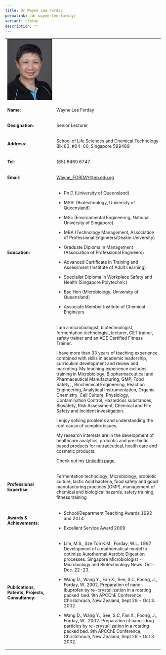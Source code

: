 ```yaml
---
title: Dr Wayne Lee Forday
permalink: /dr-wayne-lee-forday/
variant: tiptap
description: ""
---
```

<table style="minWidth: 50px">
<colgroup>
<col>
<col>
</colgroup>
<tbody>
<tr>
<td rowspan="1" colspan="1">
<div class="isomer-image-wrapper">
<img style="width: 100%" height="auto" width="100%" alt="Wayne Lee Forday" src="/images/LSCT/Wayne_Forday.jpg">
</div>
</td>
<td rowspan="1" colspan="1">
<p></p>
</td>
</tr>
<tr>
<td rowspan="1" colspan="1">
<p><strong>Name</strong>:&nbsp;&nbsp;&nbsp;&nbsp;&nbsp;&nbsp;&nbsp;&nbsp;&nbsp;&nbsp;&nbsp;&nbsp;&nbsp;&nbsp;&nbsp;&nbsp;&nbsp;&nbsp;&nbsp;&nbsp;&nbsp;&nbsp;&nbsp;&nbsp;&nbsp;</p>
</td>
<td rowspan="1" colspan="1">
<p>​Wayne Lee Forday</p>
</td>
</tr>
<tr>
<td rowspan="1" colspan="1">
<p>​<strong>Designation</strong>:</p>
</td>
<td rowspan="1" colspan="1">
<p>​Senior Lecturer</p>
</td>
</tr>
<tr>
<td rowspan="1" colspan="1">
<p><strong>Address</strong>: ​</p>
</td>
<td rowspan="1" colspan="1">
<p>School of Life Sciences and Chemical Technology
<br>Blk 83, #04-00, Singapore 599489​</p>
</td>
</tr>
<tr>
<td rowspan="1" colspan="1">
<p><strong>Tel</strong>: &nbsp;&nbsp;&nbsp; ​</p>
</td>
<td rowspan="1" colspan="1">
<p>(65) 6460 6747</p>
</td>
</tr>
<tr>
<td rowspan="1" colspan="1">
<p><strong>Email</strong>: ​</p>
</td>
<td rowspan="1" colspan="1">
<p><a href="mailto:Wayne_FORDAY@np.edu.sg" rel="noopener noreferrer nofollow" target="_blank">Wayne_FORDAY@np.edu.sg</a>
</p>
</td>
</tr>
<tr>
<td rowspan="1" colspan="1">
<p><strong>Education:</strong>
</p>
</td>
<td rowspan="1" colspan="1">
<ul data-tight="true" class="tight">
<li>
<p>Ph D (University of Queensland)​</p>
</li>
<li>
<p>MSSt (Biotechnology, University of Queensland)</p>
</li>
<li>
<p>​MSc (Environmental Engineering, National University of Singapore)</p>
</li>
<li>
<p>MBA (Technology Management, Association of Professional Engineers/Deakin
University)</p>
</li>
<li>
<p>Graduate Diploma in Management (Association of Professional Engineers)</p>
</li>
<li>
<p>Advanced Certificate in Training and Assessment (Institute of Adult Learning)</p>
</li>
<li>
<p>Specialist Diploma in Workplace Safety and Health (Singapore Polytechnic)</p>
</li>
<li>
<p>Bsc Hon (Microbiology, University of Queensland)​</p>
</li>
<li>
<p>Associate Member Institute of Chemical Engineers</p>
</li>
</ul>
</td>
</tr>
<tr>
<td rowspan="1" colspan="1">
<p></p>
</td>
<td rowspan="1" colspan="1">
<p>I am a microbiologist, biotechnologist, fermentation technologist, lecturer,
CET trainer, safety trainer and an ACE Certified Fitness Trainer.</p>
<p>I have more than 33 years of teaching experience combined with skills
in academic leadership, curriculum development and review and marketing.
My teaching experience includes training in Microbiology, Biopharmaceutical
and Pharmaceutical Manufacturing, GMP, Food Safety, , Biochemical Engineering,
Reaction Engineering, Analytical Instrumentation, Organic Chemistry, Cell
Culture, Physiology, Contamination Control, Hazardous substances, Biosafety,
Risk Assessment, Chemical and Fire Safety and Incident investigation.</p>
<p>I enjoy solving problems and understanding the root cause of complex issues.</p>
<p>​My research interests are in the development of healthcare analytics,
probiotic and pre-biotic based products for nutraceutical, health care
and cosmetic products.</p>
<p>Check out my <a href="https://www.linkedin.com/in/wayne-forday-3500ab32" rel="noopener noreferrer nofollow" target="_blank">LinkedIn page</a>.</p>
</td>
</tr>
<tr>
<td rowspan="1" colspan="1">
<p><strong>Professional Expertise​:</strong>
</p>
</td>
<td rowspan="1" colspan="1">
<p>Fermentation technology, Microbiology, probiotic culture, lactic Acid
bacteria, food safety and good manufacturing practices (GMP), management
of chemical and biological hazards, safety training, fitness training​</p>
</td>
</tr>
<tr>
<td rowspan="1" colspan="1">
<p><strong>Awards &amp; Achievements​:</strong>
</p>
</td>
<td rowspan="1" colspan="1">
<ul data-tight="true" class="tight">
<li>
<p>​School/Department Teaching Awards 1992 and 2014</p>
</li>
<li>
<p>Excellent Service Award 2009</p>
</li>
</ul>
</td>
</tr>
<tr>
<td rowspan="1" colspan="1">
<p><strong>Publications, Patents, Projects, Consultancy:</strong>
</p>
</td>
<td rowspan="1" colspan="1">
<ul data-tight="true" class="tight">
<li>
<p>Lim, M.S., Sze Toh K.M., Forday, W.L. 1997. Development of a mathematical
model to optimize Autothermal Aerobic Digestion processes. Singapore Microbiologist
- Microbiology and Biotechnology News. Oct-Dec. 22-23.</p>
</li>
<li>
<p>Wang D., Wang Y., Fan X., See, S.C, Foong, J., Forday, W. 2002. Preparation
of nano-ibuprofen by re-crystallization in a rotating packed&nbsp; bed.
9th APCChE Conference, Christchruch, New Zealand, Sept 29 - Oct 3. 2002.</p>
</li>
<li>
<p>Wang D., Wang Y., See, S.C, Fan X., Foong, J., Forday, W.&nbsp; 2002.
Preparation of nano-drug particles by re-crystallization in a rotating
packed bed. 9th APCChE Conference, Christchruch, New Zealand, Sept 29 -
Oct 3. 2002.</p>
</li>
</ul>
</td>
</tr>
</tbody>
</table>
<p></p>